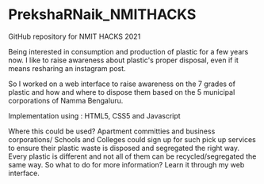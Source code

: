 # PrekshaRNaik_NMITHACKS
GitHub repository for NMIT HACKS 2021

Being interested in consumption and production of plastic for a few years now. I like to raise awareness about plastic's proper disposal, even if it means resharing an instagram post. 

So I worked on a web interface to raise awareness on the 7 grades of plastic and how and where to dispose them based on the 5 municipal corporations of Namma Bengaluru.

Implementation using : HTML5, CSS5 and Javascript

Where this could be used? 
Apartment committies and business corporations/ Schools and Colleges could sign up for such pick up services to ensure their plastic waste is disposed and segregated the right way. Every plastic is different and not all of them can be recycled/segregated the same way. So what to do for more information? Learn it through my web interface.
